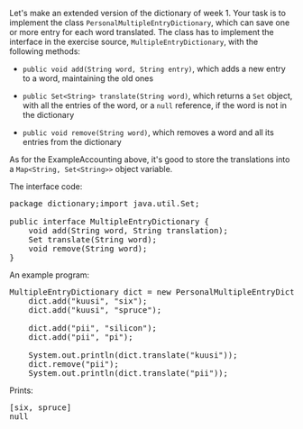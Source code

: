 Let's make an extended version of the dictionary of week 1. Your task is to implement the class `PersonalMultipleEntryDictionary`, which can save one or more entry for each word translated. The class has to implement the interface in the exercise source, `MultipleEntryDictionary`, with the following methods:

* `public void add(String word, String entry)`, which adds a new entry to a word, maintaining the old ones  

* `public Set<String> translate(String word)`, which returns a `Set` object, with all the entries of the word, or a `null` reference, if the word is not in the dictionary  

* `public void remove(String word)`, which removes a word and all its entries from the dictionary  

As for the ExampleAccounting above, it's good to store the translations into a `Map<String, Set<String>>` object variable.

The interface code:

<pre class="sh_java sh_sourceCode">
package dictionary;import java.util.Set;

public interface MultipleEntryDictionary {
    void add(String word, String translation);
    Set<String> translate(String word);
    void remove(String word);
}
</pre>

An example program:

<pre class="sh_java sh_sourceCode">
MultipleEntryDictionary dict = new PersonalMultipleEntryDictionary();
    dict.add("kuusi", "six");
    dict.add("kuusi", "spruce");

    dict.add("pii", "silicon");
    dict.add("pii", "pi");

    System.out.println(dict.translate("kuusi"));
    dict.remove("pii");
    System.out.println(dict.translate("pii"));
</pre>

Prints:

<pre>
[six, spruce]
null
</pre>
